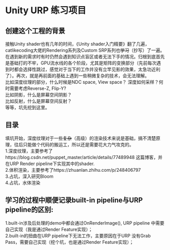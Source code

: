 # Unity URP 练习项目  
## 创建这个工程的背景
接触Unity shader也有几年的时间，《Unity shader入门精要》翻了几遍，catlikecoding大佬的Rendering系列及Custom SRP系列也~~学习~~（抄写）了一遍。在遇到新的需求时有时仍然会遇到知识点盲区或者无法下手的情况。归根到底首先是基础打的不牢，GPU流水线的各个阶段，尤其是矩阵的变换部分（先前每次遇到时都会选择性跳过，感觉对于当下的工作并没有立竿见影的效果，太急功近利了）。再次，就是再前面的基础上遇到一些稍微复杂的技术，会无法理解。  
比如深度纹理的部分，什么时候是NDC space, View space？ 深度如何采样？何时需要考虑Reverse-Z, Flip-Y?  
比如阴影，什么是屏幕空间阴影？  
比如反射，什么是屏幕空间反射？  
等等，坑先挖到这里。

## 目录
填坑开始，深度纹理对于一些~~复杂~~（高级）的渲染技术来说是基础，搞不清楚原理，往后只能做个代码的搬运工，所以还是需要花大力气攻克的。  
1.深度纹理，主要参考了https://blog.csdn.net/puppet_master/article/details/77489948 这篇博客，并在URP Render pipeline下实现其中的shader.  
2.体积渲染，主要参考了https://zhuanlan.zhihu.com/p/248406797    
3.占坑，深入研究Bloom    
4.占坑，水体渲染     



## 学习的过程中顺便记录built-in pipeline与URP pipeline的区别:  
1.built-in涉及后处理的demo中都会通过OnRenderImage(), URP pipeline 中需要自己实现（我是通过Render Feature实现）；  
2.built-in的扭曲在URP pipeline下无法工作，主要原因在于URP 没有Grab Pass，需要自己实现（挖个坑，也是通过Render Feature实现）；


